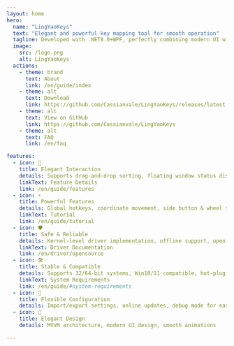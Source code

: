 ```yaml
---
layout: home
hero:
  name: "LingYaoKeys"
  text: "Elegant and powerful key mapping tool for smooth operation"
  tagline: Developed with .NET8.0+WPF, perfectly combining modern UI with powerful features
  image:
    src: /logo.png
    alt: LingYaoKeys
  actions:
    - theme: brand
      text: About
      link: /en/guide/index
    - theme: alt
      text: Download
      link: https://github.com/Cassianvale/LingYaoKeys/releases/latest
    - theme: alt
      text: View on GitHub
      link: https://github.com/Cassianvale/LingYaoKeys
    - theme: alt
      text: FAQ
      link: /en/faq

features:
  - icon: 🎯
    title: Elegant Interaction
    details: Supports drag-and-drop sorting, floating window status display, and voice feedback for intuitive operation
    linkText: Feature Details
    link: /en/guide/features
  - icon: ⚡
    title: Powerful Features
    details: Global hotkeys, coordinate movement, side button & wheel triggers, independent interval control, window handle detection
    linkText: Tutorial
    link: /en/guide/tutorial
  - icon: 🛡
    title: Safe & Reliable
    details: Kernel-level driver implementation, offline support, open driver files and interface documentation
    linkText: Driver Documentation
    link: /en/driver/opensource
  - icon: 🛠️
    title: Stable & Compatible
    details: Supports 32/64-bit systems, Win10/11 compatible, hot-plug support, clean uninstall
    linkText: System Requirements
    link: /en/guide/#system-requirements
  - icon: 🔄
    title: Flexible Configuration
    details: Import/export settings, online updates, debug mode for easy customization
  - icon: 🎨
    title: Elegant Design
    details: MVVM architecture, modern UI design, smooth animations

---
```


<PreviewSection />